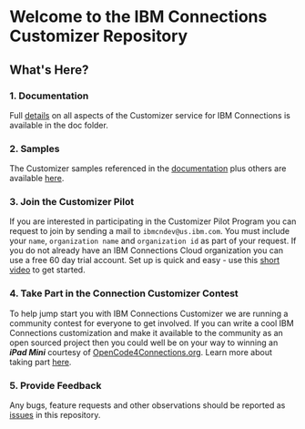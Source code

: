 # Welcome to the IBM Connections Customizer Repository 

## What's Here?
### 1. Documentation
Full [details][1] on all aspects of the Customizer service for IBM Connections is available in the doc folder. 

### 2. Samples
The Customizer samples referenced in the [documentation][1] plus others are available [here][2].

### 3. Join the Customizer Pilot 
If you are interested in participating in the Customizer Pilot Program you can request to join by sending a mail to `ibmcndev@us.ibm.com`. You must include your `name`, `organization name` and `organization id` as part of your request. If you do not already have an IBM Connections Cloud organization you can use a free 60 day trial account. Set up is quick and easy - use this [short video][4] to get started.

### 4. Take Part in the Connection Customizer Contest
To help jump start you with IBM Connections Customizer we are running a community contest for everyone to get involved. If you can write a cool IBM Connections customization and make it available to the community as an open sourced project then you could well be on your way to winning an ***iPad Mini*** courtesy of [OpenCode4Connections.org][5]. Learn more about taking part [here][6].

### 5. Provide Feedback
Any bugs, feature requests and other observations should be reported as [issues][3] in this repository. 

[1]: https://github.com/ibmcnxdev/customizer/blob/master/docs/IBMConnectionsCustomizer.pdf
[2]: https://github.com/ibmcnxdev/customizer/tree/master/samples
[3]: https://github.com/ibmcnxdev/customizer/issues
[4]: https://opencode4connections.org/oc4c/customizer.xsp?key=ccc-episode2
[5]: http://opencode4connections.org/
[6]: http://opencode4connections.org/
